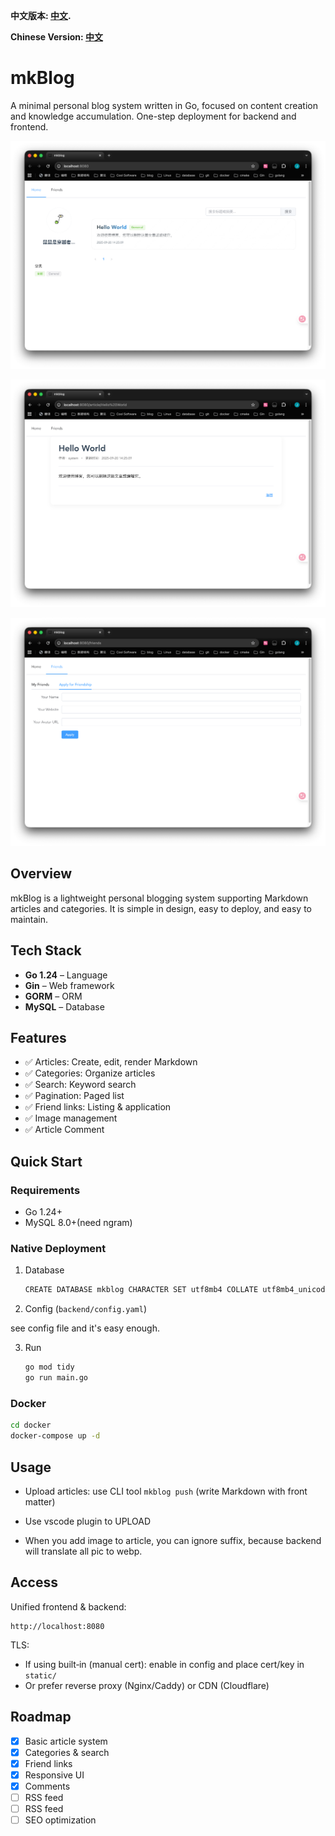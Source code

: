 **中文版本: [中文](README.md).**

**Chinese Version: [中文](README.md)**

# mkBlog

A minimal personal blog system written in Go, focused on content creation and knowledge accumulation. One-step deployment for backend and frontend.

![Home](./docs/images/home.png)

![Article](./docs/images/article.png)

![ApplyFriend](./docs/images/apply_friend.png)

## Overview

mkBlog is a lightweight personal blogging system supporting Markdown articles and categories. It is simple in design, easy to deploy, and easy to maintain.

## Tech Stack

- **Go 1.24** – Language
- **Gin** – Web framework
- **GORM** – ORM
- **MySQL** – Database

## Features

- ✅ Articles: Create, edit, render Markdown
- ✅ Categories: Organize articles
- ✅ Search: Keyword search
- ✅ Pagination: Paged list
- ✅ Friend links: Listing & application
- ✅ Image management
- ✅ Article Comment

## Quick Start

### Requirements
- Go 1.24+
- MySQL 8.0+(need ngram)

### Native Deployment

1. Database
   ```bash
   CREATE DATABASE mkblog CHARACTER SET utf8mb4 COLLATE utf8mb4_unicode_ci;
   ```

2. Config (`backend/config.yaml`)

see config file and it's easy enough.

3. Run
   ```bash
   go mod tidy
   go run main.go
   ```

### Docker

```bash
cd docker
docker-compose up -d
```

## Usage

- Upload articles: use CLI tool `mkblog push` (write Markdown with front matter)

- Use vscode plugin to UPLOAD

- When you add image to article, you can ignore suffix, because backend will translate all pic to webp.

## Access

Unified frontend & backend:
```
http://localhost:8080
```

TLS:
- If using built‑in (manual cert): enable in config and place cert/key in `static/`
- Or prefer reverse proxy (Nginx/Caddy) or CDN (Cloudflare)

## Roadmap

- [x] Basic article system
- [x] Categories & search
- [x] Friend links
- [x] Responsive UI
- [x] Comments
- [ ] RSS feed
- [ ] RSS feed
- [ ] SEO optimization